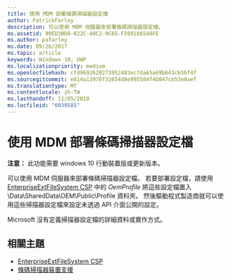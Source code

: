 ```yaml
---
title: 使用 MDM 部署條碼掃描器設定檔
author: PatrickFarley
description: 可以使用 MDM 伺服器來部署條碼掃描器設定檔。
ms.assetid: 99ED3BD8-022C-40C2-9C65-F599186548FE
ms.author: pafarley
ms.date: 09/26/2017
ms.topic: article
keywords: Windows 10, UWP
ms.localizationpriority: medium
ms.openlocfilehash: cfd9692620273952483ec7da65a69b643cb5bf4f
ms.sourcegitcommit: e814a13978f33654d8e995584f4b047cb53e0aef
ms.translationtype: MT
ms.contentlocale: zh-TW
ms.lasthandoff: 11/05/2018
ms.locfileid: "6039585"
---
```

# <a name="deploy-barcode-scanner-profiles-with-mdm"></a>使用 MDM 部署條碼掃描器設定檔

**注意：** 此功能需要 windows 10 行動裝置版或更新版本。

可以使用 MDM 伺服器來部署條碼掃描器設定檔。 若要部署設定檔，請使用 [EnterpriseExtFileSystem CSP](https://msdn.microsoft.com/library/windows/hardware/mt157025) 中的 *OemProfile* 將這些設定檔置入 \\Data\\SharedData\\OEM\\Public\\Profile 資料夾。 然後驅動程式製造商就可以使用這些掃描器設定檔來設定未透過 API 介面公開的設定。

Microsoft 沒有定義掃描器設定檔的詳細資料或實作方式。

## <a name="related-topics"></a>相關主題
- [EnterpriseExtFileSystem CSP](https://msdn.microsoft.com/library/windows/hardware/mt157025)
- [條碼掃描器裝置支援](https://docs.microsoft.com/en-us/windows/uwp/devices-sensors/pos-device-support#barcode-scanner)